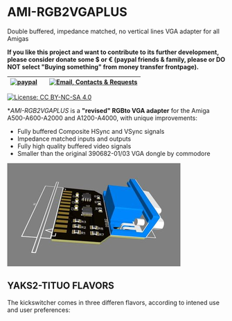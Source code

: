 # AMI-RGB2VGAPLUS
Double buffered, impedance matched, no vertical lines VGA adapter for all Amigas


**If you like this project and want to contribute to its further development, please consider donate some $ or € (paypal friends & family, please or DO NOT select "Buying something" from money transfer frontpage).** 

| [![paypal](https://www.paypalobjects.com/en_US/i/btn/btn_donateCC_LG.gif)](https://paypal.me/mrkbrr)||[![Email, Contacts & Requests](https://github.com/EmberHeavyIndustries/Depot/blob/master/Pics/EmailSticker.jpg?raw=true)](mailto:EmberHEavyIndustries@gmail.com)|
| ------------------------------ | ---------------------------------------------- | --------------------------- |


[![License: CC BY-NC-SA 4.0](https://img.shields.io/badge/License-CC%20BY--NC--SA%204.0-lightgrey.svg)](https://creativecommons.org/licenses/by-nc-sa/4.0/)


**AMI-RGB2VGAPLUS* is a **"revised" RGBto VGA adapter** for the Amiga A500-A600-A2000 and A1200-A4000, with unique improvements:

- Fully buffered Composite HSync and VSync signals
- Impedance matched inputs and outputs
- Fully high quality buffered video signals 
- Smaller than the original 390682-01/03 VGA dongle by commodore


![Image of RGB2VGA2-01](https://github.com/EmberHeavyIndustries/AMI-RGB2VGAPLUS/blob/master/Docs/RGB2VGA2_1s.jpg)

## YAKS2-TITUO FLAVORS

The kickswitcher comes in three differen flavors, according to intened use and user preferences:


